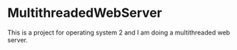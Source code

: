 # MultithreadedWebServer
This is a project for operating system 2 and I am doing a multithreaded web server. 
